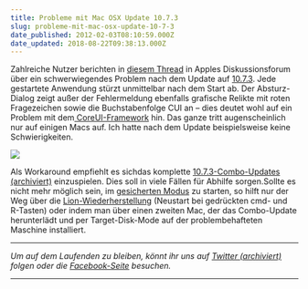 ```yaml
---
title: Probleme mit Mac OSX Update 10.7.3
slug: probleme-mit-mac-osx-update-10-7-3
date_published: 2012-02-03T08:10:59.000Z
date_updated: 2018-08-22T09:38:13.000Z
---
```


Zahlreiche Nutzer berichten in [diesem Thread](https://discussions.apple.com/thread/3703113?start=0&amp;tstart=0) in Apples Diskussionsforum über ein schwerwiegendes Problem nach dem Update auf [10.7.3](__GHOST_URL__/os-x-10-7-3-update-steht-zum-download-bereit/). Jede gestartete Anwendung stürzt unmittelbar nach dem Start ab. Der Absturz-Dialog zeigt außer der Fehlermeldung ebenfalls grafische Relikte mit roten Fragezeichen sowie die Buchstabenfolge CUI an – dies deutet wohl auf ein Problem mit dem[ CoreUI-Framework](http://www.google.de/url?sa=t&amp;rct=j&amp;q=core%20ui%20framework%20mac&amp;source=web&amp;cd=3&amp;ved=0CEAQFjAC&amp;url=http%3A%2F%2Fde.wikipedia.org%2Fwiki%2FQt_(Bibliothek)&amp;ei=35ErT8j1MsvEswbKp-X5DA&amp;usg=AFQjCNEFejI2doAMhVU4ijQRWL9S8fykMg&amp;cad=rja) hin. Das ganze tritt augenscheinlich nur auf einigen Macs auf. Ich hatte nach dem Update beispielsweise keine Schwierigkeiten.

[![](//picdump.thafaker.de/2012/02/CUICUICUI-error-1024x536.png)](__GHOST_URL__/probleme-mit-mac-osx-update-10-7-3/cuicuicui-error/)

Als Workaround empfiehlt es sichdas komplette [10.7.3-Combo-Updates (archiviert)](http://web.archive.org/web/20120203171924/http://support.apple.com/kb/DL1484) einzuspielen. Dies soll in viele Fällen für Abhilfe sorgen.Sollte es nicht mehr möglich sein, im [gesicherten Modus](http://support.apple.com/kb/HT1455?viewlocale=de_DE) zu starten, so hilft nur der Weg über die [Lion-Wiederherstellung](http://support.apple.com/kb/HT4718?viewlocale=de_DE) (Neustart bei gedrückten cmd- und R-Tasten) oder indem man über einen zweiten Mac, der das Combo-Update herunterlädt und per Target-Disk-Mode auf der problembehafteten Maschine installiert.

---

*Um auf dem Laufenden zu bleiben, könnt ihr uns auf [Twitter (archiviert)](http://web.archive.org/web/20250905043545/https://twitter.com/) folgen oder die [Facebook-Seite](http://de-de.facebook.com/pages/thafaker-auf-Beton/154600141278763) besuchen.*

---
